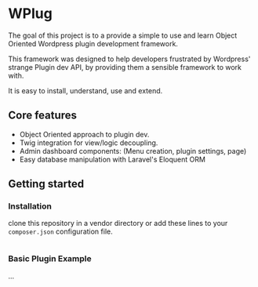 # WPlug
The goal of this project is to a provide a simple to use and learn Object Oriented Wordpress plugin development framework.

This framework was designed to help developers frustrated by Wordpress' strange Plugin dev API, by providing them a sensible framework to work with. 

It is easy to install, understand, use and extend.

## Core features
- Object Oriented approach to plugin dev.
- Twig integration for view/logic decoupling.
- Admin dashboard components: (Menu creation, plugin settings, page)
- Easy database manipulation with Laravel's Eloquent ORM

## Getting started
### Installation
clone this repository in a vendor directory or add these lines to your `composer.json` configuration file.

```json
```

### Basic Plugin Example
...

